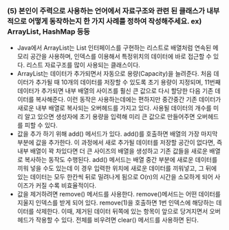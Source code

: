 ### (5) 본인이 주력으로 사용하는 언어에서 자료구조와 관련 된 클래스가 내부적으로 어떻게 동작하는지 한 가지 사례를 정하여 작성해주세요. ex) ArrayList, HashMap 등등

- Java에서 ArrayList는 List 인터페이스를 구현하는 리스트로 배열처럼 연속된 메모리 공간을 사용하며, 인덱스를 이용해서 특정위치의 데이터에 바로 접근할 수 있다. 리스트 자료구조를 많이 사용되는 클래스이다.
- ArrayList는 데이터가 추가되면서 자동으로 용량(Capacity)을 늘려준다. 처음 데이터가 추가될 때 10개의 데이터를 저장할 수 있도록 초기 용량이 지정되며, 11번째 데이터가 추가되면 내부 배열의 사이즈를 훨신 큰 값으로 다시 할당한 다음 기존 데이터를 복사해준다. 이런 동작은 사용하는데에는 편하지만 중간중간 기존 데이터가 새로운 내부 배열로 복사되는 오버헤드를 가지고 있다. 사용될 데이터의 개수를 미리 알고 있으면 생성자에 초기 용량을 입력해 미리 큰 값으로 만들어주면 오버헤드를 피할 수 있다.
- 값을 추가 하기 위해 add() 메서드가 있다. add()를 호출하면 배열의 가장 마지막 부분에 값을 추가한다. 이 과정에서 새로 추가될 데이터를 저장할 공간이 없다면, 즉 내부 배열이 꽉 차있다면 더 큰 사이즈의 배열을 생성하고 기존 값들을 새로운 배열로 복사하는 동작도 수행된다. add() 메서드는 배열 중간 부분에 새로운 데이터를 끼워 넣을 수도 있는데 이 경우 입력한 위치에 새로운 데이터를 끼워넣고, 그 뒤에 있는 데이터는 모두 한칸씩 뒤로 밀려나게 됨으로 O(n)의 시간을 소모하게 되어 사이즈가 커질 수록 비효율적이다.
- 값을 제거하려면 remove() 메서드를 사용한다. remove()메서드는 어떤 데이터를 지울지 인덱스를 받게 되어 있다. remove(1)을 호출하면 1번 인덱스에 해당하는 데이터를 삭제한다. 이때, 제거된 데이터 뒤쪽에 있는 항목이 앞으로 당겨지면서 오버헤드가 작용할 수 있다. 전체를 비우려면 clear() 메서드를 사용하면 된다.
